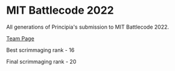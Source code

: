 # MIT Battlecode 2022
All generations of Principia's submission to MIT Battlecode 2022.

<a href="https://play.battlecode.org/rankings/2759"> Team Page </a> 

Best scrimmaging rank - 16

Final scrimmaging rank - 20

